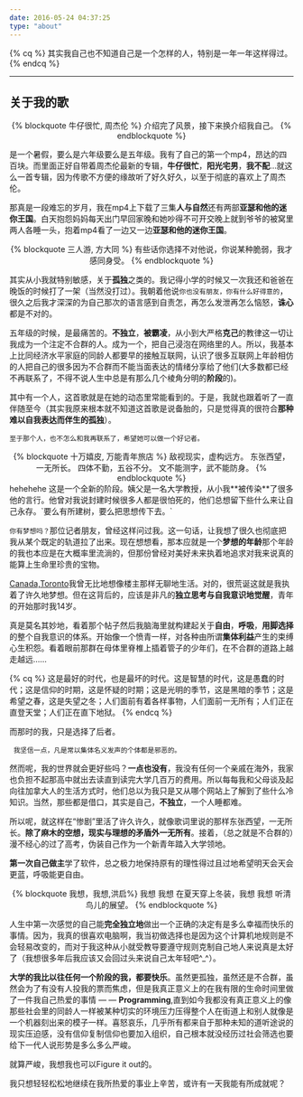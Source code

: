 ```yaml
---
date: 2016-05-24 04:37:25
type: "about"
---
```


{% cq %} 其实我自己也不知道自己是一个怎样的人，特别是一年一年这样得过。  {% endcq %}
- - -


关于我的歌
----

<center>
{% blockquote 牛仔很忙, 周杰伦 %}
介绍完了风景，接下来换介绍我自己。
{% endblockquote %}
</center>

是一个暑假，要么是六年级要么是五年级。我有了自己的第一个mp4，昂达的四百块。而里面正好自带着周杰伦最新的专辑，**牛仔很忙**，**阳光宅男**，**我不配**…就这么一首专辑，因为传歌不方便的缘故听了好久好久，以至于彻底的喜欢上了周杰伦。

那真是一段难忘的岁月，我在mp4上下载了三集**人与自然**还有两部**亚瑟和他的迷你王国**。白天抱怨妈妈每天出门早回家晚和她吵得不可开交晚上就到爷爷的被窝里两人各睡一头，抱着mp4看了一边又一边**亚瑟和他的迷你王国**。

<center>
{% blockquote 三人游, 方大同 %}
有些话你选择不对他说，你说某种脆弱，我才感同身受。
{% endblockquote %}
</center>

其实从小我就特别敏感，关于**孤独**之类的。我记得小学的时候又一次我还和爸爸在晚饭的时候打了一架（当然没打过）。我朝着他说`你也没有朋友，你有什么好得意的`，很久之后我才深深的为自己那次的语言感到自责怎，再怎么发泄再怎么恼怒，**诛心**都是不对的。

五年级的时候，是最痛苦的。**不独立**，**被霸凌**，从小到大严格**克己**的教律这一切让我成为一个注定不合群的人。成为一个，把自己浸泡在网络里的人。所以，我基本上比同经济水平家庭的同龄人都要早的接触互联网，认识了很多互联网上年龄相仿的人把自己的很多因为不合群而不能当面表达的情绪分享给了他们(大多数都已经不再联系了，不得不说人生中总是有那么几个棱角分明的**阶段**的)。

其中有一个人，这首歌就是在她的动态里常能看到的。于是，我就也跟着听了一直伴随至今（其实我原来根本就不知道这首歌是说备胎的，只是觉得真的很符合**那种难以自我表达而伴生的孤独**）。

    至于那个人，也不怎么和我再联系了，希望她可以做一个好记者。

<center>
{% blockquote 十万嬉皮, 万能青年旅店 %}
敌视现实，虚构远方。
东张西望，一无所长。
四体不勤，五谷不分。
文不能测字，武不能防身。
{% endblockquote %}

</center>
hehehehe
这是一个全新的阶段。姨父是一名大学教授，从小我**被传染**了很多他的言行。他曾对我说封建时候很多人都是很怕死的，他们总想留下些什么来让自己永存。`要么有所建树，要么把思想传下去。`

`你有梦想吗？`那位记者朋友，曾经这样问过我。这一句话，让我想了很久也彻底把我从某个既定的轨道拉了出来。现在想想看，那本应就是一个**梦想的年龄**那个年龄的我也本应是在大概率里流淌的，但那份曾经对美好未来执着地追求对我来说真的能算上生命里珍贵的宝物。

[Canada,Toronto](http://tieba.baidu.com/p/730681060)我曾无比地想像楼主那样无聊地生活。对的，很荒诞这就是我执着了许久地梦想。但在这背后的，应该是非凡的**独立思考与自我意识地觉醒**，青年的开始那时我14岁。

真是莫名其妙地，看着那个帖子然后我脑海里就构建起关于**自由**，**呼吸**，**用脚选择**的整个自我意识的体系。开始像一个愤青一样，对各种由所谓**集体利益**产生的束缚心生积怨。看着眼前那群在母体里脊椎上插着管子的少年们，在不合群的道路上越走越远……

{% cq %} 这是最好的时代，也是最坏的时代。这是智慧的时代，这是愚蠢的时代；这是信仰的时期，这是怀疑的时期；这是光明的季节，这是黑暗的季节；这是希望之春，这是失望之冬；人们面前有着各样事物，人们面前一无所有；人们正在直登天堂；人们正在直下地狱。 {% endcq %}

而那时的我，只是选择了后者。
   
     我坚信一点，凡是常以集体名义发声的个体都是邪恶的。


然而呢，我的世界就会更好些吗？**一点也没有**，我没有任何一个亲戚在海外，我家也负担不起那高中就出去读直到读完大学几百万的费用。所以每每我和父母谈及起向往加拿大人的生活方式时，他们总以为我只是又从哪个网站上了解到了些什么冷知识。当然，那些都是借口，其实是自己，**不独立**，一个人睡都难。

所以呢，就这样在“惨剧”里活了许久许久，就像歌词里说的那样东张西望，一无所长。**除了麻木的空想，现实与理想的矛盾外一无所有**。接着，（总之就是不合群的）漫不经心的过了高考，伪装自己作为一个新青年踏入大学领地。

**第一次自己做主**学了软件，总之极力地保持原有的理性得过且过地希望明天会天会更蓝，呼吸能更自由。

<center>
{% blockquote 我想，我想,洪启%}
我想 我想 在夏天穿上冬装，我想 我想 听清鸟儿的展望。
{% endblockquote %}
</center>

人生中第一次感觉的自己能**完全独立地**做出一个正确的决定有是多么幸福而快乐的事情。因为，我真的很喜欢电脑啊，我当初做选择也是因为这个计算机地规则是不会轻易改变的，而对于我这种从小就受教导要遵守规则克制自己地人来说真是太好了（我想很多年后我应该又会回过头来说自己太年轻吧^_^）。

**大学的我比以往任何一个阶段的我，都要快乐**。虽然更孤独，虽然还是不合群，虽然会为了有没有人投我的票而焦虑，但是我真正意义上的在我有限的生命时间里做了一件我自己热爱的事情 — — **Programming**,直到如今我都没有真正意义上的像那些社会里的同龄人一样被某种切实的环境压力压得整个人在街道上和别人就像是一个机器刻出来的模子一样。喜怒哀乐，几乎所有都来自于那种未知的道听途说的现实压迫感，没有信仰复制信仰也要加入组织，自己根本就没经历过社会筛选也要给下一代人说形势是多么多么严峻。

就算严峻，我想我也可以Figure it out的。

我只想轻轻松松地继续在我所热爱的事业上辛苦，或许有一天我能有所成就呢？

